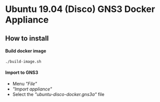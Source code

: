 # Ubuntu 19.04 (Disco) GNS3 Docker Appliance

## How to install
#### Build docker image
`./build-image.sh`
#### Import to GNS3
- Menu *"File"*
- *"Import appliance"*
- Select the *"ubuntu-disco-docker.gns3a"* file

